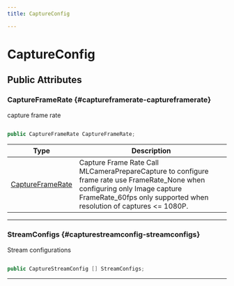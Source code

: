 ```yaml
---
title: CaptureConfig

---
```


# CaptureConfig










## Public Attributes

### CaptureFrameRate {#captureframerate-captureframerate}

capture frame rate 

```csharp

public CaptureFrameRate CaptureFrameRate;

```

| Type | Description  | 
|--|--|
| [CaptureFrameRate](/versioned_docs/version-14-Jun-2023/unity-api/api/UnityEngine.XR.MagicLeap/MLCameraBase/UnityEngine.XR.MagicLeap.MLCameraBase.md#enums-captureframerate) | Capture Frame Rate Call MLCameraPrepareCapture to configure frame rate use FrameRate&#95;None when configuring only Image capture FrameRate&#95;60fps only supported when resolution of captures &lt;= 1080P.  |





-----------

### StreamConfigs {#capturestreamconfig-streamconfigs}

Stream configurations 

```csharp

public CaptureStreamConfig [] StreamConfigs;

```






-----------

